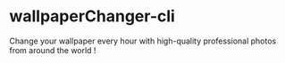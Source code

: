 # wallpaperChanger-cli
Change your wallpaper every hour with high-quality professional photos from around the world !
